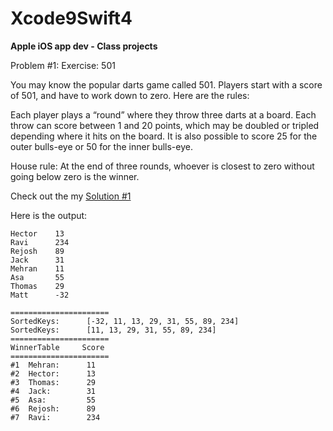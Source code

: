 # Xcode9Swift4
<b>Apple iOS app dev - Class projects </b>

Problem #1:
Exercise: 501

You may know the popular darts game called 501. Players start with a score of 501, and have to work down to zero. Here are the rules:

Each player plays a “round” where they throw three darts at a board.
Each throw can score between 1 and 20 points, which may be doubled or tripled depending where it hits on the board.
It is also possible to score 25 for the outer bulls-eye or 50 for the inner bulls-eye.

House rule: At the end of three rounds, whoever is closest to zero without going below zero is the winner.

Check out the my [Solution #1](https://github.com/mehrantech/Xcode9Swift4/blob/master/Solution1.playground)

Here is the output:

```
Hector    13
Ravi      234
Rejosh    89
Jack      31
Mehran    11
Asa       55
Thomas    29
Matt      -32
```

```
======================
SortedKeys:		 [-32, 11, 13, 29, 31, 55, 89, 234]
SortedKeys:		 [11, 13, 29, 31, 55, 89, 234]
======================
WinnerTable		Score
======================
#1	Mehran:		 11
#2	Hector:		 13
#3	Thomas:		 29
#4	Jack:		 31
#5	Asa:		 55
#6	Rejosh:		 89
#7	Ravi:		 234
```
